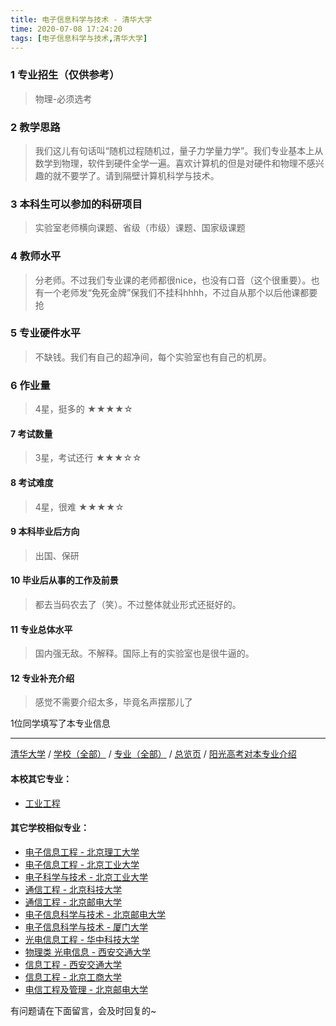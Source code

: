 ```yaml
---
title: 电子信息科学与技术 - 清华大学
time: 2020-07-08 17:24:20
tags: [电子信息科学与技术,清华大学]
---
```

### 1 专业招生（仅供参考）  
> 物理-必须选考


### 2 教学思路
> 我们这儿有句话叫“随机过程随机过，量子力学量力学”。我们专业基本上从数学到物理，软件到硬件全学一遍。喜欢计算机的但是对硬件和物理不感兴趣的就不要学了。请到隔壁计算机科学与技术。


### 3 本科生可以参加的科研项目
>  实验室老师横向课题、省级（市级）课题、国家级课题


### 4 教师水平
> 分老师。不过我们专业课的老师都很nice，也没有口音（这个很重要）。也有一个老师发“免死金牌”保我们不挂科hhhh，不过自从那个以后他课都要抢


### 5 专业硬件水平
> 不缺钱。我们有自己的超净间，每个实验室也有自己的机房。


### 6 作业量
>4星，挺多的
★★★★☆

#### 7 考试数量
>3星，考试还行
★★★☆☆


#### 8 考试难度
> 4星，很难
★★★★☆


#### 9 本科毕业后方向
> 出国、保研


#### 10 毕业后从事的工作及前景
> 都去当码农去了（笑）。不过整体就业形式还挺好的。


#### 11 专业总体水平
> 国内强无敌。不解释。国际上有的实验室也是很牛逼的。

#### 12 专业补充介绍
> 感觉不需要介绍太多，毕竟名声摆那儿了

1位同学填写了本专业信息
***
[清华大学](http://www.jianshu.com/p/e4d7f0ba92e5) / [学校（全部）](http://www.jianshu.com/p/3efa6bcca419) / [专业（全部）](http://www.jianshu.com/p/2d4c6d3552c2) / [总览页](http://www.jianshu.com/p/445daeb4fa00) / [阳光高考对本专业介绍](http://gaokao.chsi.com.cn/sch/zyk/view.do?schId=73394526&specId=437279026
)
#### 本校其它专业：
- [工业工程](http://www.jianshu.com/p/638a344e4e0c)

#### 其它学校相似专业：
- [电子信息工程 - 北京理工大学](http://www.jianshu.com/p/bf13725952ce)
- [电子信息工程 - 北京工业大学](http://www.jianshu.com/p/935f8b4dc83f)
- [电子科学与技术 - 北京工业大学](http://www.jianshu.com/p/349a571c8cbb)
- [通信工程 - 北京科技大学](http://www.jianshu.com/p/7f898b0aceb9)
- [通信工程 - 北京邮电大学](http://www.jianshu.com/p/91bd2ad04308)
- [电子信息科学与技术 - 北京邮电大学](http://www.jianshu.com/p/60133dfd6cff)
- [电子信息科学与技术 - 厦门大学](http://www.jianshu.com/p/5768803ef6c9)
- [光电信息工程 - 华中科技大学](http://www.jianshu.com/p/11d2b0562ca8)
- [物理类 光电信息 - 西安交通大学](http://www.jianshu.com/p/67e73f46914b)
- [信息工程 - 西安交通大学](http://www.jianshu.com/p/1baace60c4b6)
- [信息工程 - 北京工商大学](http://www.jianshu.com/p/ab8228ed7e2d)
- [电信工程及管理 - 北京邮电大学](http://www.jianshu.com/p/8840fed0c9dc)

有问题请在下面留言，会及时回复的~